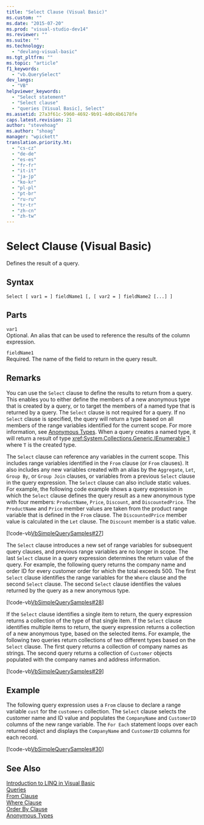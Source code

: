 ```yaml
---
title: "Select Clause (Visual Basic)"
ms.custom: ""
ms.date: "2015-07-20"
ms.prod: "visual-studio-dev14"
ms.reviewer: ""
ms.suite: ""
ms.technology: 
  - "devlang-visual-basic"
ms.tgt_pltfrm: ""
ms.topic: "article"
f1_keywords: 
  - "vb.QuerySelect"
dev_langs: 
  - "VB"
helpviewer_keywords: 
  - "Select statement"
  - "Select clause"
  - "queries [Visual Basic], Select"
ms.assetid: 27a3f61c-5960-4692-9b91-4d0c4b6178fe
caps.latest.revision: 21
author: "stevehoag"
ms.author: "shoag"
manager: "wpickett"
translation.priority.ht: 
  - "cs-cz"
  - "de-de"
  - "es-es"
  - "fr-fr"
  - "it-it"
  - "ja-jp"
  - "ko-kr"
  - "pl-pl"
  - "pt-br"
  - "ru-ru"
  - "tr-tr"
  - "zh-cn"
  - "zh-tw"
---
```

# Select Clause (Visual Basic)
Defines the result of a query.  
  
## Syntax  
  
```  
Select [ var1 = ] fieldName1 [, [ var2 = ] fieldName2 [...] ]  
```  
  
## Parts  
 `var1`  
 Optional. An alias that can be used to reference the results of the column expression.  
  
 `fieldName1`  
 Required. The name of the field to return in the query result.  
  
## Remarks  
 You can use the `Select` clause to define the results to return from a query. This enables you to either define the members of a new anonymous type that is created by a query, or to target the members of a named type that is returned by a query. The `Select` clause is not required for a query. If no `Select` clause is specified, the query will return a type based on all members of the range variables identified for the current scope. For more information, see [Anonymous Types](../../../visual-basic/programming-guide/language-features/objects-and-classes/anonymous-types.md). When a query creates a named type, it will return a result of type <xref:System.Collections.Generic.IEnumerable`1> where `T` is the created type.  
  
 The `Select` clause can reference any variables in the current scope. This includes range variables identified in the `From` clause (or `From` clauses). It also includes any new variables created with an alias by the `Aggregate`, `Let`, `Group By`, or `Group Join` clauses, or variables from a previous `Select` clause in the query expression. The `Select` clause can also include static values. For example, the following code example shows a query expression in which the `Select` clause defines the query result as a new anonymous type with four members: `ProductName`, `Price`, `Discount`, and `DiscountedPrice`. The `ProductName` and `Price` member values are taken from the product range variable that is defined in the `From` clause. The `DiscountedPrice` member value is calculated in the `Let` clause. The `Discount` member is a static value.  
  
 [!code-vb[VbSimpleQuerySamples#27](../../../visual-basic/language-reference/queries/codesnippet/VisualBasic/select-clause_1.vb)]  
  
 The `Select` clause introduces a new set of range variables for subsequent query clauses, and previous range variables are no longer in scope. The last `Select` clause in a query expression determines the return value of the query. For example, the following query returns the company name and order ID for every customer order for which the total exceeds 500. The first `Select` clause identifies the range variables for the `Where` clause and the second `Select` clause. The second `Select` clause identifies the values returned by the query as a new anonymous type.  
  
 [!code-vb[VbSimpleQuerySamples#28](../../../visual-basic/language-reference/queries/codesnippet/VisualBasic/select-clause_2.vb)]  
  
 If the `Select` clause identifies a single item to return, the query expression returns a collection of the type of that single item. If the `Select` clause identifies multiple items to return, the query expression returns a collection of a new anonymous type, based on the selected items. For example, the following two queries return collections of two different types based on the `Select` clause. The first query returns a collection of company names as strings. The second query returns a collection of `Customer` objects populated with the company names and address information.  
  
 [!code-vb[VbSimpleQuerySamples#29](../../../visual-basic/language-reference/queries/codesnippet/VisualBasic/select-clause_3.vb)]  
  
## Example  
 The following query expression uses a `From` clause to declare a range variable `cust` for the `customers` collection. The `Select` clause selects the customer name and ID value and populates the `CompanyName` and `CustomerID` columns of the new range variable. The `For Each` statement loops over each returned object and displays the `CompanyName` and `CustomerID` columns for each record.  
  
 [!code-vb[VbSimpleQuerySamples#30](../../../visual-basic/language-reference/queries/codesnippet/VisualBasic/select-clause_4.vb)]  
  
## See Also  
 [Introduction to LINQ in Visual Basic](../../../visual-basic/programming-guide/language-features/linq/introduction-to-linq.md)   
 [Queries](../../../visual-basic/language-reference/queries/queries.md)   
 [From Clause](../../../visual-basic/language-reference/queries/from-clause.md)   
 [Where Clause](../../../visual-basic/language-reference/queries/where-clause.md)   
 [Order By Clause](../../../visual-basic/language-reference/queries/order-by-clause.md)   
 [Anonymous Types](../../../visual-basic/programming-guide/language-features/objects-and-classes/anonymous-types.md)